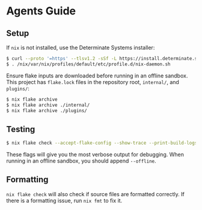 # Agents Guide

## Setup

If `nix` is not installed, use the Determinate Systems installer:

```sh
$ curl --proto '=https' --tlsv1.2 -sSf -L https://install.determinate.systems/nix | sh -s -- install --no-confirm
$ . /nix/var/nix/profiles/default/etc/profile.d/nix-daemon.sh
```

Ensure flake inputs are downloaded before running in an offline sandbox. This project has
`flake.lock` files in the repository root, `internal/`, and `plugins/`:

```sh
$ nix flake archive
$ nix flake archive ./internal/
$ nix flake archive ./plugins/
```

## Testing

```sh
$ nix flake check --accept-flake-config --show-trace --print-build-logs --keep-going
```

These flags will give you the most verbose output for debugging. When running in an offline sandbox, you should append `--offline`.

## Formatting

`nix flake check` will also check if source files are formatted correctly. If there is a formatting issue, run `nix fmt` to fix it.
